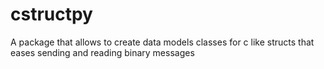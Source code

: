 # cstructpy
A package that allows to create data models classes for c like structs that eases sending and reading binary messages
